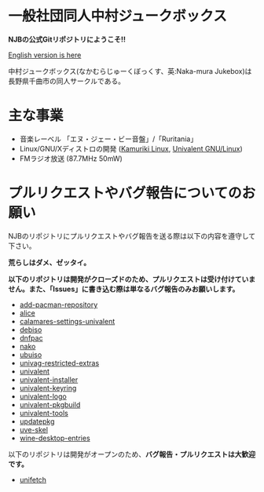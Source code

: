 # 一般社団同人中村ジュークボックス

**NJBの公式Gitリポジトリにようこそ!!**

[English version is here](https://github.com/njb-fm/.github/blob/main/profile/README_ja.md)

中村ジュークボックス(なかむらじゅーくぼっくす、英:Naka-mura Jukebox)は長野県千曲市の同人サークルである。

# 主な事業
* 音楽レーベル 「エヌ・ジェー・ビー音盤」/「Ruritania」
* Linux/GNU/Xディストロの開発 ([Kamuriki Linux](https://github.com/njb-fm/kamuriki), [Univalent GNU/Linux](https://github.com/njb-fm/univalent))
* FMラジオ放送 (87.7MHz 50mW)

# プルリクエストやバグ報告についてのお願い

NJBのリポジトリにプルリクエストやバグ報告を送る際は以下の内容を遵守して下さい。

**荒らしはダメ、ゼッタイ。**

**以下のリポジトリは開発がクローズドのため、プルリクエストは受け付けていません。また、「Issues」に書き込む際は単なるバグ報告のみお願いします。**
* [add-pacman-repository](https://github.com/njb-fm/add-pacman-repository)
* [alice](https://github.com/njb-fm/alice)
* [calamares-settings-univalent](https://github.com/njb-fm/calamares-settings-univalent)
* [debiso](https://github.com/njb-fm/debiso)
* [dnfpac](https://github.com/njb-fm/dnfpac)
* [nako](https://github.com/njb-fm/nako)
* [ubuiso](https://github.com/njb-fm/ubuiso)
* [univag-restricted-extras](https://github.com/njb-fm/univag-restricted-extras)
* [univalent](https://github.com/njb-fm/univalent)
* [univalent-installer](https://github.com/njb-fm/univalent-installer)
* [univalent-keyring](https://github.com/njb-fm/univalent-keyring)
* [univalent-logo](https://github.com/njb-fm/univalent-logo)
* [univalent-pkgbuild](https://github.com/njb-fm/univalent-pkgbuild)
* [univalent-tools](https://github.com/njb-fm/univalent-tools)
* [updatepkg](https://github.com/njb-fm/updatepkg)
* [uve-skel](https://github.com/njb-fm/uve-skel)
* [wine-desktop-entries](https://github.com/njb-fm/wine-desktop-entries)

以下のリポジトリは開発がオープンのため、**バグ報告・プルリクエストは大歓迎です。**
* [unifetch](https://github.com/njb-fm/unifetch)
